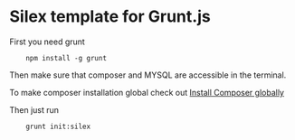 # Silex template for Grunt.js

First you need grunt
```shell
	npm install -g grunt
```

Then make sure that composer and MYSQL are accessible in the terminal.

To make composer installation global check out [Install Composer globally](http://getcomposer.org/doc/00-intro.md#globally)

Then just run
```shell
	grunt init:silex
```